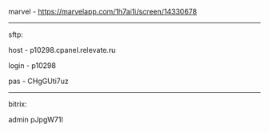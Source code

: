 marvel - https://marvelapp.com/1h7ai1i/screen/14330678
___________________________
sftp:

host - p10298.cpanel.relevate.ru

login - p10298

pas - CHgGUti7uz
__________________________
bitrix:

admin
pJpgW71l